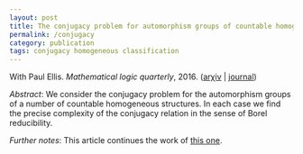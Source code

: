 ```yaml
---
layout: post
title: The conjugacy problem for automorphism groups of countable homogeneous structures
permalink: /conjugacy
category: publication
tags: conjugacy homogeneous classification
---
```


With Paul Ellis. *Mathematical logic quarterly*, 2016. ([ar&chi;iv](https://arxiv.org/abs/1406.6411) \| [journal](https://dx.doi.org/10.1002/malq.201500004))<!--more-->

*Abstract*: We consider the conjugacy problem for the automorphism groups of a number of countable homogeneous structures. In each case we find the precise complexity of the conjugacy relation in the sense of Borel reducibility.

*Further notes*: This article continues the work of [this one](/summer).

